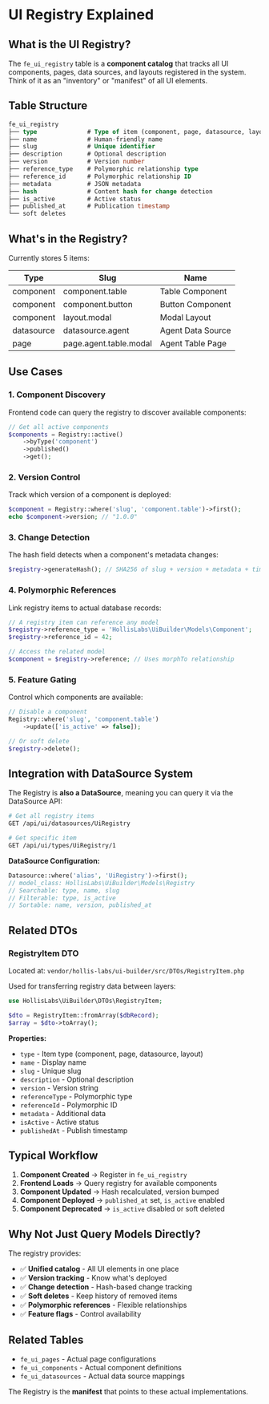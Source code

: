 # UI Registry Explained

## What is the UI Registry?

The `fe_ui_registry` table is a **component catalog** that tracks all UI components, pages, data sources, and layouts registered in the system. Think of it as an "inventory" or "manifest" of all UI elements.

## Table Structure

```sql
fe_ui_registry
├── type              # Type of item (component, page, datasource, layout)
├── name              # Human-friendly name
├── slug              # Unique identifier
├── description       # Optional description
├── version           # Version number
├── reference_type    # Polymorphic relationship type
├── reference_id      # Polymorphic relationship ID
├── metadata          # JSON metadata
├── hash              # Content hash for change detection
├── is_active         # Active status
├── published_at      # Publication timestamp
└── soft deletes
```

## What's in the Registry?

Currently stores 5 items:

| Type       | Slug                       | Name                |
|------------|----------------------------|---------------------|
| component  | component.table            | Table Component     |
| component  | component.button           | Button Component    |
| component  | layout.modal               | Modal Layout        |
| datasource | datasource.agent           | Agent Data Source   |
| page       | page.agent.table.modal     | Agent Table Page    |

## Use Cases

### 1. Component Discovery
Frontend code can query the registry to discover available components:

```php
// Get all active components
$components = Registry::active()
    ->byType('component')
    ->published()
    ->get();
```

### 2. Version Control
Track which version of a component is deployed:

```php
$component = Registry::where('slug', 'component.table')->first();
echo $component->version; // "1.0.0"
```

### 3. Change Detection
The hash field detects when a component's metadata changes:

```php
$registry->generateHash(); // SHA256 of slug + version + metadata + timestamp
```

### 4. Polymorphic References
Link registry items to actual database records:

```php
// A registry item can reference any model
$registry->reference_type = 'HollisLabs\UiBuilder\Models\Component';
$registry->reference_id = 42;

// Access the related model
$component = $registry->reference; // Uses morphTo relationship
```

### 5. Feature Gating
Control which components are available:

```php
// Disable a component
Registry::where('slug', 'component.table')
    ->update(['is_active' => false]);

// Or soft delete
$registry->delete();
```

## Integration with DataSource System

The Registry is **also a DataSource**, meaning you can query it via the DataSource API:

```bash
# Get all registry items
GET /api/ui/datasources/UiRegistry

# Get specific item
GET /api/ui/types/UiRegistry/1
```

**DataSource Configuration:**
```php
Datasource::where('alias', 'UiRegistry')->first();
// model_class: HollisLabs\UiBuilder\Models\Registry
// Searchable: type, name, slug
// Filterable: type, is_active
// Sortable: name, version, published_at
```

## Related DTOs

### RegistryItem DTO
Located at: `vendor/hollis-labs/ui-builder/src/DTOs/RegistryItem.php`

Used for transferring registry data between layers:

```php
use HollisLabs\UiBuilder\DTOs\RegistryItem;

$dto = RegistryItem::fromArray($dbRecord);
$array = $dto->toArray();
```

**Properties:**
- `type` - Item type (component, page, datasource, layout)
- `name` - Display name
- `slug` - Unique slug
- `description` - Optional description
- `version` - Version string
- `referenceType` - Polymorphic type
- `referenceId` - Polymorphic ID
- `metadata` - Additional data
- `isActive` - Active status
- `publishedAt` - Publish timestamp

## Typical Workflow

1. **Component Created** → Register in `fe_ui_registry`
2. **Frontend Loads** → Query registry for available components
3. **Component Updated** → Hash recalculated, version bumped
4. **Component Deployed** → `published_at` set, `is_active` enabled
5. **Component Deprecated** → `is_active` disabled or soft deleted

## Why Not Just Query Models Directly?

The registry provides:

- ✅ **Unified catalog** - All UI elements in one place
- ✅ **Version tracking** - Know what's deployed
- ✅ **Change detection** - Hash-based change tracking
- ✅ **Soft deletes** - Keep history of removed items
- ✅ **Polymorphic references** - Flexible relationships
- ✅ **Feature flags** - Control availability

## Related Tables

- `fe_ui_pages` - Actual page configurations
- `fe_ui_components` - Actual component definitions
- `fe_ui_datasources` - Actual data source mappings

The Registry is the **manifest** that points to these actual implementations.
